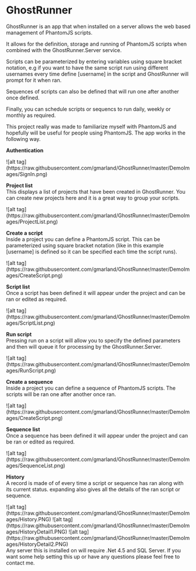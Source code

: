 GhostRunner
===========

GhostRunner is an app that when installed on a server allows the web based management of PhantomJS scripts.

It allows for the definition, storage and running of PhantomJS scripts when combined with the GhostRunner.Server service. 

Scripts can be parameterized by entering variables using square bracket notation, e.g if you want to have the same script run using different usernames every time define [username] in the script and GhostRunner will prompt for it when ran. 

Sequences of scripts can also be defined that will run one after another once defined.

Finally, you can schedule scripts or sequencs to run daily, weekly or monthly as required.

This project really was made to familiarize myself with PhantomJS and hopefully will be useful for people using PhantomJS. The app works in the following way.

<p><b>Authentication</b></p>
![alt tag](https://raw.githubusercontent.com/gmarland/GhostRunner/master/DemoImages/SignIn.png)
<br/>
<p><b>Project list</b><br/>This displays a list of projects that have been created in GhostRunner. You can create new projects here and it is a great way to group your scripts.</p>
![alt tag](https://raw.githubusercontent.com/gmarland/GhostRunner/master/DemoImages/ProjectList.png)
<br/>
<p><b>Create a script</b><br>Inside a project you can define a PhantomJS script. This can be parameterized using square bracket notation (like in this example [username] is defined so it can be specified each time the script runs).</p>
![alt tag](https://raw.githubusercontent.com/gmarland/GhostRunner/master/DemoImages/CreateScript.png)
<br/>
<p><b>Script list</b><br>Once a script has been defined it will appear under the project and can be ran or edited as required.</p>
![alt tag](https://raw.githubusercontent.com/gmarland/GhostRunner/master/DemoImages/ScriptList.png)
<br/>
<p><b>Run script</b><br>Pressing run on a script will allow you to specify the defined parameters and then will queue it for processing by the GhostRunner.Server.</p>
![alt tag](https://raw.githubusercontent.com/gmarland/GhostRunner/master/DemoImages/RunScript.png)
<br/>
<p><b>Create a sequence</b><br>Inside a project you can define a sequence of PhantomJS scripts. The scripts will be ran one after another once ran.</p>
![alt tag](https://raw.githubusercontent.com/gmarland/GhostRunner/master/DemoImages/CreateScript.png)
<br/>
<p><b>Sequence list</b><br>Once a sequence has been defined it will appear under the project and can be ran or edited as required.</p>
![alt tag](https://raw.githubusercontent.com/gmarland/GhostRunner/master/DemoImages/SequenceList.png)
<br/>
<p><b>History</b><br>A record is made of of every time a script or sequence has ran along with its current status. expanding also gives all the details of the ran script or sequence.</p>
![alt tag](https://raw.githubusercontent.com/gmarland/GhostRunner/master/DemoImages/History.PNG)
![alt tag](https://raw.githubusercontent.com/gmarland/GhostRunner/master/DemoImages/HistoryDetail1.PNG)
![alt tag](https://raw.githubusercontent.com/gmarland/GhostRunner/master/DemoImages/HistoryDetail2.PNG)
<br/>
Any server this is installed on will require .Net 4.5 and SQL Server. If you want some help setting this up or have any questions please feel free to contact me.
